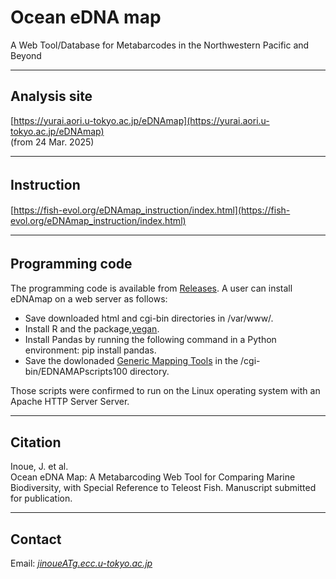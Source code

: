 # Ocean eDNA map
A Web Tool/Database for Metabarcodes in the Northwestern Pacific and Beyond


---

## Analysis site   
<!-- CGI: Fast   -->
[https://yurai.aori.u-tokyo.ac.jp/eDNAmap](https://yurai.aori.u-tokyo.ac.jp/eDNAmap)   
(from 24 Mar. 2025)   

<!-- Flask   
[https://orthoscope.jp/eDNAmap](https://orthoscope.jp/ednamap)   
(from 23 July 2025)   
-->

<!-- 
[https://oedna.opensci.aori.u-tokyo.ac.jp/eDNAmap/index044.html](https://oedna.opensci.aori.u-tokyo.ac.jp/eDNAmap/index044.html)   
(from 24 April. 2025)   
-->

---
## Instruction　　　
[https://fish-evol.org/eDNAmap_instruction/index.html](https://fish-evol.org/eDNAmap_instruction/index.html)   

---
## Programming code　　　
The programming code is available from [Releases](https://github.com/jun-inoue/eDNAmap/releases/tag/v1.0.0).  A user can install eDNAmap on a web server as follows:
- Save downloaded html and cgi-bin directories in /var/www/.
- Install R and the package,[vegan](https://cran.r-project.org/web/packages/vegan/index.html).
- Install Pandas by running the following command in a Python environment: pip install pandas.
- Save the dowlonaded [Generic Mapping Tools](https://www.generic-mapping-tools.org) in the /cgi-bin/EDNAMAPscripts100 directory.   

Those scripts were confirmed to run on the Linux operating system with an Apache HTTP Server Server.   

---
## Citation
Inoue, J. et al.   
Ocean eDNA Map: A Metabarcoding Web Tool for Comparing Marine Biodiversity, with Special Reference to Teleost Fish. Manuscript submitted for publication.   

---
## Contact 
Email: [_jinoueATg.ecc.u-tokyo.ac.jp_](http://www.fish-evol.org/index_eng.html)
<br />  
